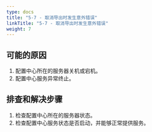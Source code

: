 ```yaml
---
type: docs
title: "5-7 - 取消导出时发生意外错误"
linkTitle: "5-7 - 取消导出时发生意外错误"
weight: 7
---
```


## 可能的原因

1. 配置中心所在的服务器关机或宕机。
2. 配置中心服务异常终止。

## 排查和解决步骤

1. 检查配置中心所在的服务器状态。
2. 检查配置中心服务状态是否启动，并能够正常提供服务。

<p style="margin-top: 3rem;"> </p>